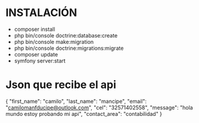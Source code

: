 # INSTALACIÓN
* composer install
* php bin/console doctrine:database:create
* php bin/console make:migration
* php bin/console doctrine:migrations:migrate
* composer update
* symfony server:start

# Json que recibe el api 

{
    "first_name": "camilo",
    "last_name": "mancipe",
    "email": "camilomanfducipe@outlook.com",
    "cel": "32571402558",
    "message": "hola mundo estoy probando mi api",
    "contact_area": "contabilidad"
}
